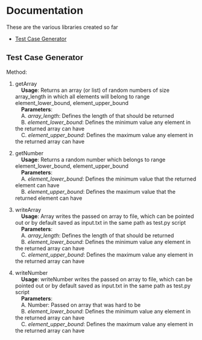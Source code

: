 # <span style = "font-family: arial">  Documentation </span>
These are the various libraries created so far 

- <span><a href="#TCG">Test Case Generator </a></span>

## <span id="TCG" style = "font-family: arial"> Test Case Generator </span>
Method:

1. getArray <br>
   &nbsp;&nbsp;&nbsp;
   **Usage**: Returns an array (or list) of random numbers of size array_length in which all elements will belong to range element_lower_bound, element_upper_bound<br>
   &nbsp;&nbsp;&nbsp;
   **Parameters**:<br>
    &nbsp;&nbsp;&nbsp; 
    A. *array_length*: Defines the length of that should be returned<br>
    &nbsp;&nbsp;&nbsp; 
    B. *element_lower_bound*: Defines the minimum value any element in the returned array can have<br>
    &nbsp;&nbsp;&nbsp; 
    C. *element_upper_bound*: Defines the maximum value any element in the returned array can have<br>

2. getNumber <br>
   &nbsp;&nbsp;&nbsp;
   **Usage**: Returns a random number which belongs to range element_lower_bound, element_upper_bound<br>
   &nbsp;&nbsp;&nbsp;
   **Parameters**:<br>
    &nbsp;&nbsp;&nbsp; 
    A. *element_lower_bound*: Defines the minimum value that the returned element can have<br>
    &nbsp;&nbsp;&nbsp; 
    B. *element_upper_bound*: Defines the maximum value that the returned element can have<br>

3. writeArray <br>
   &nbsp;&nbsp;&nbsp;
   **Usage**: Array writes the passed on array to file, which can be pointed out or by default saved as input.txt in the same path as test.py script <br>
   &nbsp;&nbsp;&nbsp;
   **Parameters**:<br>
    &nbsp;&nbsp;&nbsp; 
    A. *array_length*: Defines the length of that should be returned<br>
    &nbsp;&nbsp;&nbsp; 
    B. *element_lower_bound*: Defines the minimum value any element in the returned array can have<br>
    &nbsp;&nbsp;&nbsp; 
    C. *element_upper_bound*: Defines the maximum value any element in the returned array can have<br>

4. writeNumber <br>
   &nbsp;&nbsp;&nbsp;
   **Usage**: writeNumber writes the passed on array to file, which can be pointed out or by default saved as input.txt in the same path as test.py script<br>
   &nbsp;&nbsp;&nbsp;
   **Parameters**:<br>
    &nbsp;&nbsp;&nbsp; 
    A. Number: Passed on array that was hard  to be <br>
    &nbsp;&nbsp;&nbsp; 
    B. *element_lower_bound*: Defines the minimum value any element in the returned array can have<br>
    &nbsp;&nbsp;&nbsp; 
    C. *element_upper_bound*: Defines the maximum value any element in the returned array can have<br>
